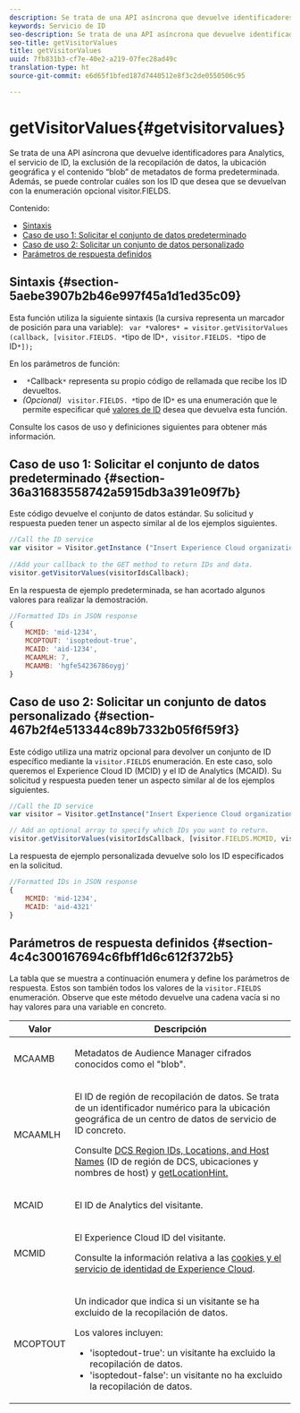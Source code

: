 ```yaml
---
description: Se trata de una API asíncrona que devuelve identificadores para Analytics, el servicio de ID, la exclusión de la recopilación de datos, la ubicación geográfica y el contenido “blob” de metadatos de forma predeterminada. Además, se puede controlar cuáles son los ID que desea que se devuelvan con la enumeración opcional visitor.FIELDS.
keywords: Servicio de ID
seo-description: Se trata de una API asíncrona que devuelve identificadores para Analytics, el servicio de ID, la exclusión de la recopilación de datos, la ubicación geográfica y el contenido “blob” de metadatos de forma predeterminada. Además, se puede controlar cuáles son los ID que desea que se devuelvan con la enumeración opcional visitor.FIELDS.
seo-title: getVisitorValues
title: getVisitorValues
uuid: 7fb831b3-cf7e-40e2-a219-07fec28ad49c
translation-type: ht
source-git-commit: e6d65f1bfed187d7440512e8f3c2de0550506c95

---
```



# getVisitorValues{#getvisitorvalues}

Se trata de una API asíncrona que devuelve identificadores para Analytics, el servicio de ID, la exclusión de la recopilación de datos, la ubicación geográfica y el contenido “blob” de metadatos de forma predeterminada. Además, se puede controlar cuáles son los ID que desea que se devuelvan con la enumeración opcional visitor.FIELDS.

Contenido:

<ul class="simplelist"> 
 <li> <a href="../../library/get-set/getvisitorvalues.md#section-5aebe3907b2b46e997f45a1d1ed35c09" format="dita" scope="local"> Sintaxis </a> </li> 
 <li> <a href="../../library/get-set/getvisitorvalues.md#section-36a31683558742a5915db3a391e09f7b" format="dita" scope="local"> Caso de uso 1: Solicitar el conjunto de datos predeterminado </a> </li> 
 <li> <a href="../../library/get-set/getvisitorvalues.md#section-467b2f4e513344c89b7332b05f6f59f3" format="dita" scope="local"> Caso de uso 2: Solicitar un conjunto de datos personalizado </a> </li> 
 <li> <a href="../../library/get-set/getvisitorvalues.md#section-4c4c300167694c6fbff1d6c612f372b5" format="dita" scope="local"> Parámetros de respuesta definidos </a> </li> 
</ul>

## Sintaxis {#section-5aebe3907b2b46e997f45a1d1ed35c09}

Esta función utiliza la siguiente sintaxis (la cursiva representa un marcador de posición para una variable): ` var *`valores`* = visitor.getVisitorValues (callback, [visitor.FIELDS. *`tipo de ID`*, visitor.FIELDS. *`tipo de ID`*]);`

En los parámetros de función:

* ` *`Callback`*` representa su propio código de rellamada que recibe los ID devueltos.
* *(Opcional)* ` visitor.FIELDS. *`tipo de ID`*` es una enumeración que le permite especificar qué [valores de ID](../../library/get-set/getvisitorvalues.md#section-4c4c300167694c6fbff1d6c612f372b5) desea que devuelva esta función.

Consulte los casos de uso y definiciones siguientes para obtener más información.

## Caso de uso 1: Solicitar el conjunto de datos predeterminado {#section-36a31683558742a5915db3a391e09f7b}

Este código devuelve el conjunto de datos estándar. Su solicitud y respuesta pueden tener un aspecto similar al de los ejemplos siguientes.

```js
//Call the ID service 
var visitor = Visitor.getInstance ("Insert Experience Cloud organization ID here",{...}); 
   
//Add your callback to the GET method to return IDs and data. 
visitor.getVisitorValues(visitorIdsCallback);
```

En la respuesta de ejemplo predeterminada, se han acortado algunos valores para realizar la demostración.

```js
//Formatted IDs in JSON response 
{ 
    MCMID: 'mid-1234', 
    MCOPTOUT: 'isoptedout-true', 
    MCAID: 'aid-1234', 
    MCAAMLH: 7, 
    MCAAMB: 'hgfe54236786oygj' 
}
```

## Caso de uso 2: Solicitar un conjunto de datos personalizado {#section-467b2f4e513344c89b7332b05f6f59f3}

Este código utiliza una matriz opcional para devolver un conjunto de ID específico mediante la `visitor.FIELDS` enumeración. En este caso, solo queremos el Experience Cloud ID (MCID) y el ID de Analytics (MCAID). Su solicitud y respuesta pueden tener un aspecto similar al de los ejemplos siguientes.

```js
//Call the ID service 
var visitor = Visitor.getInstance("Insert Experience Cloud organization ID here", { ... });

// Add an optional array to specify which IDs you want to return. 
visitor.getVisitorValues(visitorIdsCallback, [visitor.FIELDS.MCMID, visitor.FIELDS.MCAID]);
```

La respuesta de ejemplo personalizada devuelve solo los ID especificados en la solicitud.

```js
//Formatted IDs in JSON response 
{ 
    MCMID: 'mid-1234', 
    MCAID: 'aid-4321' 
}
```

## Parámetros de respuesta definidos {#section-4c4c300167694c6fbff1d6c612f372b5}

La tabla que se muestra a continuación enumera y define los parámetros de respuesta. Estos son también todos los valores de la `visitor.FIELDS` enumeración. Observe que este método devuelve una cadena vacía si no hay valores para una variable en concreto.

<table id="table_32D0FEEA76CE4F298EED4B8F5C644232"> 
 <thead> 
  <tr> 
   <th colname="col1" class="entry"> Valor </th> 
   <th colname="col2" class="entry"> Descripción </th> 
  </tr> 
 </thead>
 <tbody> 
  <tr> 
   <td colname="col1"> <p> <span class="codeph"> MCAAMB </span> </p> </td> 
   <td colname="col2"> <p>Metadatos de <span class="keyword">Audience Manager</span> cifrados conocidos como el "blob". </p> </td> 
  </tr> 
  <tr> 
   <td colname="col1"> <p> <span class="codeph"> MCAAMLH </span> </p> </td> 
   <td colname="col2"> <p>El ID de región de recopilación de datos. Se trata de un identificador numérico para la ubicación geográfica de un centro de datos de servicio de ID concreto. </p> <p>Consulte <a href="https://marketing.adobe.com/resources/help/en_US/aam/dcs-regions.html" format="https" scope="external">DCS Region IDs, Locations, and Host Names</a> (ID de región de DCS, ubicaciones y nombres de host) y <a href="../../library/get-set/getlocationhint.md#reference-a761030ff06c4439946bb56febf42d4c" format="dita" scope="local">getLocationHint.</a> </p> </td> 
  </tr> 
  <tr> 
   <td colname="col1"> <p> <span class="codeph"> MCAID </span> </p> </td> 
   <td colname="col2"> <p>El ID de <span class="keyword">Analytics</span> del visitante. </p> </td> 
  </tr> 
  <tr> 
   <td colname="col1"> <p> <span class="codeph"> MCMID </span> </p> </td> 
   <td colname="col2"> <p>El Experience Cloud ID del visitante. </p> <p>Consulte la información relativa a las <a href="../../introduction/cookies.md" format="dita" scope="local">cookies y el servicio de identidad de Experience Cloud</a>. </p> </td> 
  </tr> 
  <tr> 
   <td colname="col1"> <p> <span class="codeph"> MCOPTOUT </span> </p> </td> 
   <td colname="col2"> <p>Un indicador que indica si un visitante se ha excluido de la recopilación de datos. </p> <p>Los valores incluyen: </p> <p> 
     <ul id="ul_E82431DE12B449F8822499364B363798"> 
      <li id="li_2BAB7C15A38A408E8FC4B85E70B66E46"> <span class="codeph"> 'isoptedout-true'</span>: un visitante ha excluido la recopilación de datos. </li> 
      <li id="li_BB80AE4CEBC44166BC04428B212FEF51"> <span class="codeph"> 'isoptedout-false'</span>: un visitante no ha excluido la recopilación de datos. </li> 
     </ul> </p> </td> 
  </tr> 
 </tbody> 
</table>

